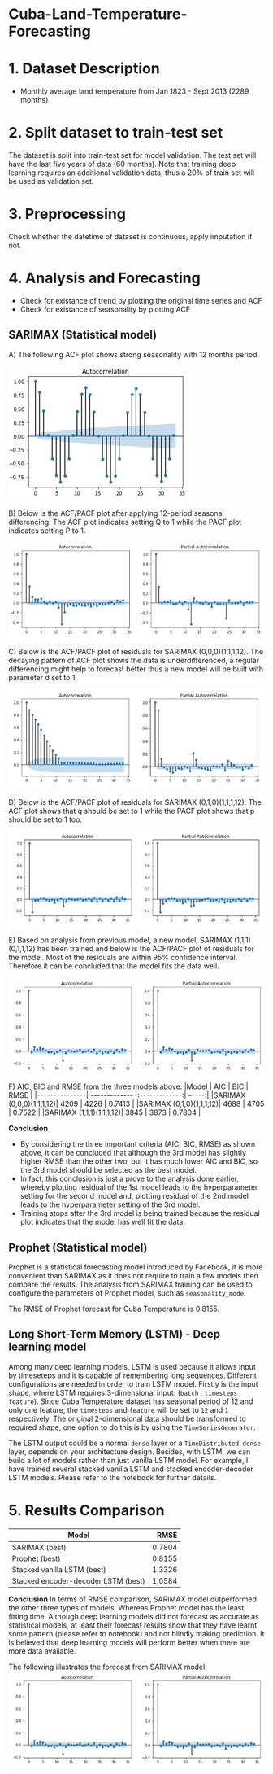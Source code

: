 # Cuba-Land-Temperature-Forecasting
# 1. Dataset Description 
  * Monthly average land temperature from Jan 1823 - Sept 2013 (2289 months)
  
# 2. Split dataset to train-test set
The dataset is split into train-test set for model validation. The test set will have the last five years of data (60 months). Note that training deep learning requires an additional validation data, thus a 20% of train set will be used as validation set. 

# 3. Preprocessing
Check whether the datetime of dataset is continuous, apply imputation if not.

# 4. Analysis and Forecasting
  * Check for existance of trend by plotting the original time series and ACF 
  * Check for existance of seasonality by plotting ACF
  
## SARIMAX (Statistical model)
A) The following ACF plot shows strong seasonality with 12 months period.  

![alt text](https://raw.githubusercontent.com/leeshien/Cuba-Land-Temperature-Forecasting/master/Cuba_plot/ACF_ori_cuba.JPG)

B) Below is the ACF/PACF plot after applying 12-period seasonal differencing. The ACF plot indicates setting Q to 1 while the PACF plot indicates setting P to 1.

![alt text](https://raw.githubusercontent.com/leeshien/Cuba-Land-Temperature-Forecasting/master/Cuba_plot/ACF_PACF_differencing(12).JPG)

C) Below is the ACF/PACF plot of residuals for SARIMAX (0,0,0)(1,1,1,12). The decaying pattern of ACF plot shows the data is underdifferenced, a regular differencing might help to forecast better thus a new model will be built with parameter d set to 1.

![alt text](https://raw.githubusercontent.com/leeshien/Cuba-Land-Temperature-Forecasting/master/Cuba_plot/ACF_PACF_differencing(12)_00011112.JPG)

D) Below is the ACF/PACF plot of residuals for SARIMAX (0,1,0)(1,1,1,12). The ACF plot shows that q should be set to 1 while the PACF plot shows that p should be set to 1 too. 

![alt text](https://raw.githubusercontent.com/leeshien/Cuba-Land-Temperature-Forecasting/master/Cuba_plot/Sarimax_2nd_model_residual.JPG)

E) Based on analysis from previous model, a new model, SARIMAX (1,1,1)(0,1,1,12) has been trained and below is the ACF/PACF plot of residuals for the model. Most of the residuals are within 95% confidence interval. Therefore it can be concluded that the model fits the data well.

![alt text](https://raw.githubusercontent.com/leeshien/Cuba-Land-Temperature-Forecasting/master/Cuba_plot/Sarimax_3rd_model_residual.JPG)
  

F) AIC, BIC and RMSE from the three models above:
|Model          | AIC        | BIC           | RMSE  |
|---------------| ------------- |:-------------:| -----:|
|SARIMAX (0,0,0)(1,1,1,12)| 4209      | 4226 | 0.7413 |
|SARIMAX (0,1,0)(1,1,1,12)| 4688      | 4705      |   0.7522 |
|SARIMAX (1,1,1)(1,1,1,12)| 3845 | 3873      |    0.7804 |

**Conclusion**
- By considering the three important criteria (AIC, BIC, RMSE) as shown above, it can be concluded that although the 3rd model has slightly higher RMSE than the other two, but it has much lower AIC and BIC, so the 3rd model should be selected as the best model. 
- In fact, this conclusion is just a prove to the analysis done earlier, whereby plotting residual of the 1st model leads to the hyperparameter setting for the second model and, plotting residual of the 2nd model leads to the hyperparameter setting of the 3rd model. 
- Training stops after the 3rd model is being trained because the residual plot indicates that the model has well fit the data.
  
## Prophet (Statistical model)
Prophet is a statistical forecasting model introduced by Facebook, it is more convenient than SARIMAX as it does not require to train a few models then compare the results. The analysis from SARIMAX training can be used to configure the parameters of Prophet model, such as `seasonality_mode`. 

The RMSE of Prophet forecast for Cuba Temperature is 0.8155.

## Long Short-Term Memory (LSTM) - Deep learning model
Among many deep learning models, LSTM is used because it allows input by timeseteps and it is capable of remembering long sequences. Different configurations are needed in order to train LSTM model. Firstly is the input shape, where LSTM requires 3-dimensional input: (`batch` , `timesteps` , `feature`). Since Cuba Temperature dataset has seasonal period of 12 and only one feature, the `timesteps` and `feature` will be set to `12` and `1` respectively. The original 2-dimensional data should be transformed to required shape, one option to do this is by using the `TimeSeriesGenerator`. 
 
The LSTM output could be a normal `dense` layer or a `TimeDistributed dense` layer, depends on your architecture design. Besides, with LSTM, we can build a lot of models rather than just vanilla LSTM model. For example, I have trained several stacked vanilla LSTM and stacked encoder-decoder LSTM models. Please refer to the notebook for further details.

# 5. Results Comparison
|Model          | RMSE  |
|---------------| -----:|
|SARIMAX (best)| 0.7804               |
|Prophet (best)| 0.8155               |
|Stacked vanilla LSTM (best)        | 1.3326 |
|Stacked encoder-decoder LSTM (best)| 1.0584 |

**Conclusion** 
In terms of RMSE comparison, SARIMAX model outperformed the other three types of models. Whereas Prophet model has the least fitting time. Although deep learning models did not forecast as accurate as statistical models, at least their forecast results show that they have learnt some pattern (please refer to notebook) and not blindly making prediction. It is believed that deep learning models will perform better when there are more data available.

The following illustrates the forecast from SARIMAX model:
![alt text](https://raw.githubusercontent.com/leeshien/Cuba-Land-Temperature-Forecasting/master/Cuba_plot/Sarimax_3rd_model_residual.JPG)


